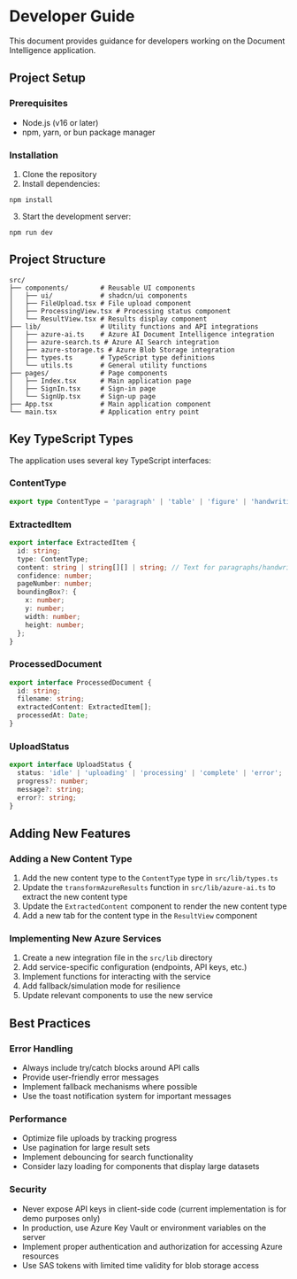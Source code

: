
# Developer Guide

This document provides guidance for developers working on the Document Intelligence application.

## Project Setup

### Prerequisites

- Node.js (v16 or later)
- npm, yarn, or bun package manager

### Installation

1. Clone the repository
2. Install dependencies:
```
npm install
```
3. Start the development server:
```
npm run dev
```

## Project Structure

```
src/
├── components/        # Reusable UI components
│   ├── ui/            # shadcn/ui components
│   ├── FileUpload.tsx # File upload component
│   ├── ProcessingView.tsx # Processing status component
│   └── ResultView.tsx # Results display component
├── lib/               # Utility functions and API integrations
│   ├── azure-ai.ts    # Azure AI Document Intelligence integration
│   ├── azure-search.ts # Azure AI Search integration
│   ├── azure-storage.ts # Azure Blob Storage integration
│   ├── types.ts       # TypeScript type definitions
│   └── utils.ts       # General utility functions
├── pages/             # Page components
│   ├── Index.tsx      # Main application page
│   ├── SignIn.tsx     # Sign-in page
│   └── SignUp.tsx     # Sign-up page
├── App.tsx            # Main application component
└── main.tsx           # Application entry point
```

## Key TypeScript Types

The application uses several key TypeScript interfaces:

### ContentType

```typescript
export type ContentType = 'paragraph' | 'table' | 'figure' | 'handwriting';
```

### ExtractedItem

```typescript
export interface ExtractedItem {
  id: string;
  type: ContentType;
  content: string | string[][] | string; // Text for paragraphs/handwriting, 2D array for tables, base64 for figures
  confidence: number;
  pageNumber: number;
  boundingBox?: {
    x: number;
    y: number;
    width: number;
    height: number;
  };
}
```

### ProcessedDocument

```typescript
export interface ProcessedDocument {
  id: string;
  filename: string;
  extractedContent: ExtractedItem[];
  processedAt: Date;
}
```

### UploadStatus

```typescript
export interface UploadStatus {
  status: 'idle' | 'uploading' | 'processing' | 'complete' | 'error';
  progress?: number;
  message?: string;
  error?: string;
}
```

## Adding New Features

### Adding a New Content Type

1. Add the new content type to the `ContentType` type in `src/lib/types.ts`
2. Update the `transformAzureResults` function in `src/lib/azure-ai.ts` to extract the new content type
3. Update the `ExtractedContent` component to render the new content type
4. Add a new tab for the content type in the `ResultView` component

### Implementing New Azure Services

1. Create a new integration file in the `src/lib` directory
2. Add service-specific configuration (endpoints, API keys, etc.)
3. Implement functions for interacting with the service
4. Add fallback/simulation mode for resilience
5. Update relevant components to use the new service

## Best Practices

### Error Handling

- Always include try/catch blocks around API calls
- Provide user-friendly error messages
- Implement fallback mechanisms where possible
- Use the toast notification system for important messages

### Performance

- Optimize file uploads by tracking progress
- Use pagination for large result sets
- Implement debouncing for search functionality
- Consider lazy loading for components that display large datasets

### Security

- Never expose API keys in client-side code (current implementation is for demo purposes only)
- In production, use Azure Key Vault or environment variables on the server
- Implement proper authentication and authorization for accessing Azure resources
- Use SAS tokens with limited time validity for blob storage access
